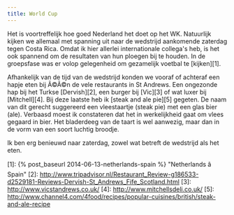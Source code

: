 ```yaml
---
title: World Cup
---
```

Het is voortreffelijk hoe goed Nederland het doet op het WK. Natuurlijk kijken we allemaal met spanning uit naar de wedstrijd aankomende zaterdag tegen Costa Rica. Omdat ik hier allerlei internationale collega's heb, is het ook spannend om de resultaten van hun ploegen bij te houden. In de groepsfase was er volop gelegenheid om gezamelijk voetbal te [kijken][1].

Afhankelijk van de tijd van de wedstrijd konden we vooraf of achteraf een hapje eten bij Ã©Ã©n de vele restaurants in St Andrews. Een ongezonde hap bij het Turkse [Dervish][2], een burger bij [Vic][3] of wat luxer bij [Mitchell][4]. Bij deze laatste heb ik [steak and ale pie][5] gegeten. De naam van dit gerecht suggereerd een vleestaartje (steak pie) met een glas bier (ale). Verbaasd moest ik constateren dat het in werkelijkheid gaat om vlees gegaard in bier. Het bladerdeeg van de taart is wel aanwezig, maar dan in de vorm van een soort luchtig broodje.

Ik ben erg benieuwd naar zaterdag, zowel wat betreft de wedstrijd als het eten.

 [1]: {% post_baseurl 2014-06-13-netherlands-spain %} "Netherlands â Spain"
 [2]: http://www.tripadvisor.nl/Restaurant_Review-g186533-d2529181-Reviews-Dervish-St_Andrews_Fife_Scotland.html
 [3]: http://www.vicstandrews.co.uk/
 [4]: http://www.mitchellsdeli.co.uk/
 [5]: http://www.channel4.com/4food/recipes/popular-cuisines/british/steak-and-ale-recipe